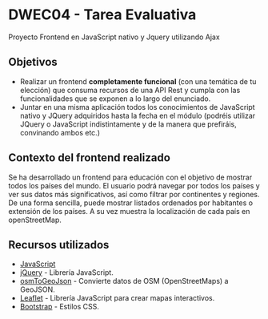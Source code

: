 # DWEC04 - Tarea Evaluativa

Proyecto Frontend en JavaScript nativo y Jquery utilizando Ajax

## Objetivos

+ Realizar un frontend __completamente funcional__ (con una temática de tu elección) que consuma recursos de una API Rest y cumpla con las funcionalidades que se exponen a lo largo del enunciado.
+ Juntar en una misma aplicación todos los conocimientos de JavaScript nativo y JQuery adquiridos hasta la fecha en el módulo (podréis utilizar JQuery o JavaScript indistintamente y de la manera que prefiráis, convinando ambos etc.)

## Contexto del frontend realizado

Se ha desarrollado un frontend para educación con el objetivo de mostrar todos los países del mundo. El usuario podrá navegar por todos los países y ver sus datos más significativos, así como filtrar por continentes y regiones.
De una forma sencilla, puede mostrar listados ordenados por habitantes o extensión de los países.
A su vez muestra la localización de cada país en openStreetMap.

## Recursos utilizados

+ [JavaScript](https://www.javascript.com/)
+ [jQuery](https://jquery.com/) - Librería JavaScript.
+ [osmToGeoJson](https://tyrasd.github.io/osmtogeojson/) - Convierte datos de OSM (OpenStreetMaps) a GeoJSON.
+ [Leaflet](https://leafletjs.com/) - Librería JavaScript para crear mapas interactivos.
+ [Bootstrap](https://getbootstrap.com/) - Estilos CSS.
